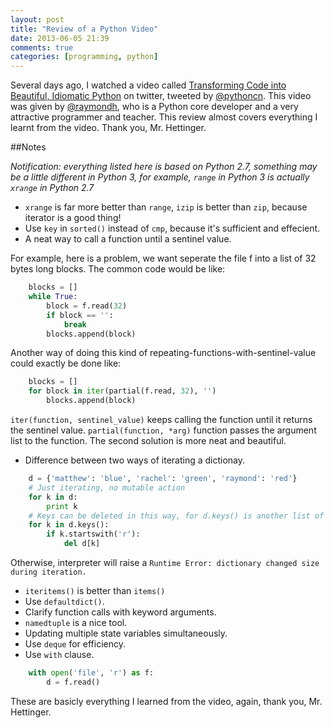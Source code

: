```yaml
---
layout: post
title: "Review of a Python Video"
date: 2013-06-05 21:39
comments: true
categories: [programming, python]
---
```

Several days ago, I watched a video called [Transforming Code into Beautiful, Idiomatic Python][video] on twitter, tweeted by [@pythoncn][pythoncn]. This video was given by [@raymondh][raymond], who is a Python core developer and a very attractive programmer and teacher. This review almost covers everything I learnt from the video. Thank you, Mr. Hettinger.

##Notes

*Notification: everything listed here is based on Python 2.7, something may be a little different in Python 3, for example, `range` in Python 3 is actually `xrange` in Python 2.7*

- `xrange` is far more better than `range`, `izip` is better than `zip`, because iterator is a good thing!
- Use `key` in `sorted()` instead of `cmp`, because it's sufficient and effecient.
- A neat way to call a function until a sentinel value.

For example, here is a problem, we want seperate the file f into a list of 32 bytes long blocks. The common code would be like:

```python
    blocks = []
    while True:
        block = f.read(32)
        if block == '':
            break
        blocks.append(block)
```
Another way of doing this kind of repeating-functions-with-sentinel-value could exactly be done like:

```python
    blocks = []
    for block in iter(partial(f.read, 32), '')
        blocks.append(block)
```
`iter(function, sentinel_value)` keeps calling the function until it returns the sentinel value. `partial(function, *arg)` function passes the argument list to the function. The second solution is more neat and beautiful.

- Difference between two ways of iterating a dictionay.

```python
    d = {'matthew': 'blue', 'rachel': 'green', 'raymond': 'red'}
    # Just iterating, no mutable action
    for k in d:
        print k
    # Keys can be deleted in this way, for d.keys() is another list of keys.
    for k in d.keys():
        if k.startswith('r'):
            del d[k]
```

Otherwise, interpreter will raise a `Runtime Error: dictionary changed size during iteration.`

- `iteritems()` is better than `items()`
- Use `defaultdict()`.
- Clarify function calls with keyword arguments.
- `namedtuple` is a nice tool.
- Updating multiple state variables simultaneously.
- Use `deque` for efficiency.
- Use `with`  clause.

```python
    with open('file', 'r') as f:
        d = f.read()
```

These are basicly everything I learned from the video, again, thank you, Mr. Hettinger.

[video]: http://v.youku.com/v_show/id_XNTY1NjQ2Njky.html
[pythoncn]: http://www.twitter.com/pythoncn
[raymond]: https://twitter.com/raymondh

